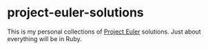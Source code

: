 project-euler-solutions
=======================

This is my personal collections of [Project Euler](http://projecteuler.net) solutions.  Just about everything will be in Ruby.
